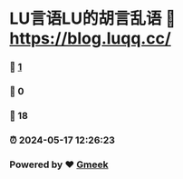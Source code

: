 # LU言语LU的胡言乱语 :link: https://blog.luqq.cc/ 
### :page_facing_up: [1](https://blog.luqq.cc//tag.html) 
### :speech_balloon: 0 
### :hibiscus: 18 
### :alarm_clock: 2024-05-17 12:26:23 
### Powered by :heart: [Gmeek](https://github.com/Meekdai/Gmeek)
